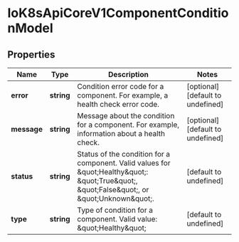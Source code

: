 # IoK8sApiCoreV1ComponentConditionModel

## Properties

Name | Type | Description | Notes
------------ | ------------- | ------------- | -------------
**error** | **string** | Condition error code for a component. For example, a health check error code. | [optional] [default to undefined]
**message** | **string** | Message about the condition for a component. For example, information about a health check. | [optional] [default to undefined]
**status** | **string** | Status of the condition for a component. Valid values for \&quot;Healthy\&quot;: \&quot;True\&quot;, \&quot;False\&quot;, or \&quot;Unknown\&quot;. | [default to undefined]
**type** | **string** | Type of condition for a component. Valid value: \&quot;Healthy\&quot; | [default to undefined]


